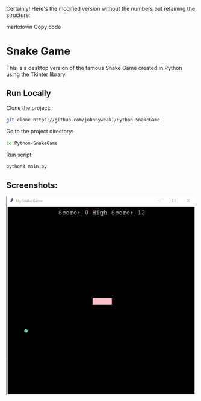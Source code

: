 
Certainly! Here's the modified version without the numbers but retaining the structure:

markdown
Copy code
# Snake Game

This is a desktop version of the famous Snake Game created in Python using the Tkinter library.

## Run Locally

Clone the project:

```bash
git clone https://github.com/johnnyweak1/Python-SnakeGame
```

Go to the project directory:

```bash
cd Python-SnakeGame
```

Run script:


```bash
python3 main.py
```

## Screenshots:
![Game Screenshot](game_screen.png)
